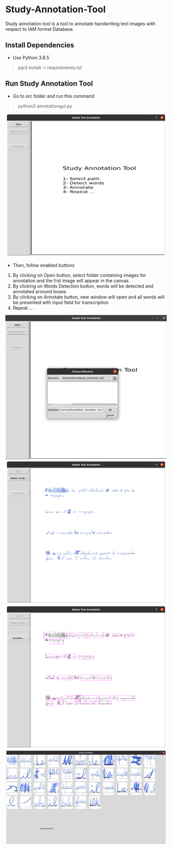 # Study-Annotation-Tool
Study annotation tool is a tool to annotate handwriting text images with respect to IAM format Database. 

## Install Dependencies
* Use Python 3.8.5

 > pip3 install -r requirements.txt

## Run Study Annotation Tool
* Go to src folder and run this command

 > python3 annotationgui.py

![screen1](/images/screen1.png)

* Then, follow enabled buttons
1. By clicking on Open button, select folder containing images for annotation and the frst image will appear in the canvas
2. By clicking on Words Detection button, words will be detected and annotated arround boxes
3. By clicking on Annotate button, new window will open and all words will be presented with input field for transcription 
4. Repeat ...

![screen1](/images/screen2.png)
![screen1](/images/screen3.png)
![screen1](/images/screen4.png)
![screen1](/images/screen5.png)
